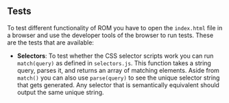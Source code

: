 Tests
-----
To test different functionality of ROM you have to open the ``index.html`` file in a browser and use the developer tools of the browser to run tests. These are the tests that are available:

- **Selectors**:
  To test whether the CSS selector scripts work you can run ``match(query)`` as defined in ``selectors.js``. This function takes a string query, parses it, and returns an array of matching elements.
  Aside from ``match()`` you can also use ``parse(query)`` to see the unique selector string that gets generated. Any selector that is semantically equivalent should output the same unique string.
